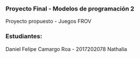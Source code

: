 ### Proyecto Final - Modelos de programación 2
Proyecto propuesto - Juegos FROV

### Estudiantes:
Daniel Felipe Camargo Roa - 2017202078
Nathalia
